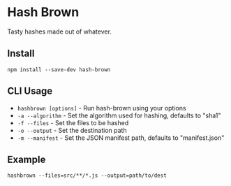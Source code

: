 # Hash Brown

Tasty hashes made out of whatever.

## Install
`npm install --save-dev hash-brown`

## CLI Usage

- `hashbrown [options]` - Run hash-brown using your options
- `-a --algorithm` - Set the algorithm used for hashing, defaults to "sha1"
- `-f --files` - Set the files to be hashed
- `-o --output` - Set the destination path
- `-m --manifest` - Set the JSON manifest path, defaults to "manifest.json"

## Example
`hashbrown --files=src/**/*.js --output=path/to/dest`
